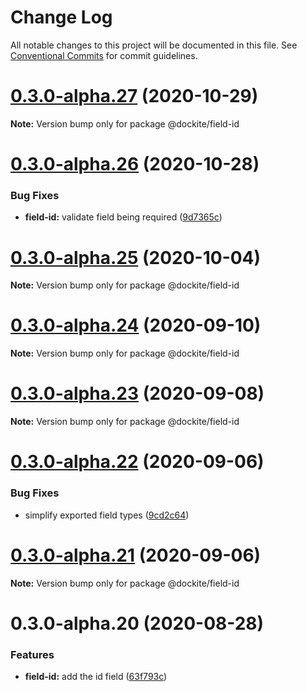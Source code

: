# Change Log

All notable changes to this project will be documented in this file.
See [Conventional Commits](https://conventionalcommits.org) for commit guidelines.

# [0.3.0-alpha.27](https://github.com/dockite/dockite/compare/@dockite/field-id@0.3.0-alpha.26...@dockite/field-id@0.3.0-alpha.27) (2020-10-29)

**Note:** Version bump only for package @dockite/field-id





# [0.3.0-alpha.26](https://github.com/dockite/dockite/compare/@dockite/field-id@0.3.0-alpha.25...@dockite/field-id@0.3.0-alpha.26) (2020-10-28)


### Bug Fixes

* **field-id:** validate field being required ([9d7365c](https://github.com/dockite/dockite/commit/9d7365c24053698506659e477dfe209f4275aab1))





# [0.3.0-alpha.25](https://github.com/dockite/dockite/compare/@dockite/field-id@0.3.0-alpha.24...@dockite/field-id@0.3.0-alpha.25) (2020-10-04)

**Note:** Version bump only for package @dockite/field-id





# [0.3.0-alpha.24](https://github.com/dockite/dockite/compare/@dockite/field-id@0.3.0-alpha.23...@dockite/field-id@0.3.0-alpha.24) (2020-09-10)

**Note:** Version bump only for package @dockite/field-id





# [0.3.0-alpha.23](https://github.com/dockite/dockite/compare/@dockite/field-id@0.3.0-alpha.22...@dockite/field-id@0.3.0-alpha.23) (2020-09-08)

**Note:** Version bump only for package @dockite/field-id





# [0.3.0-alpha.22](https://github.com/dockite/dockite/compare/@dockite/field-id@0.3.0-alpha.21...@dockite/field-id@0.3.0-alpha.22) (2020-09-06)


### Bug Fixes

* simplify exported field types ([9cd2c64](https://github.com/dockite/dockite/commit/9cd2c64a8bdce7ab78cd6653e03547950df15d42))





# [0.3.0-alpha.21](https://github.com/dockite/dockite/compare/@dockite/field-id@0.3.0-alpha.20...@dockite/field-id@0.3.0-alpha.21) (2020-09-06)

**Note:** Version bump only for package @dockite/field-id





# 0.3.0-alpha.20 (2020-08-28)


### Features

* **field-id:** add the id field ([63f793c](https://github.com/dockite/dockite/commit/63f793cf859bdd572ead15a71c9512578e9aabc6))
